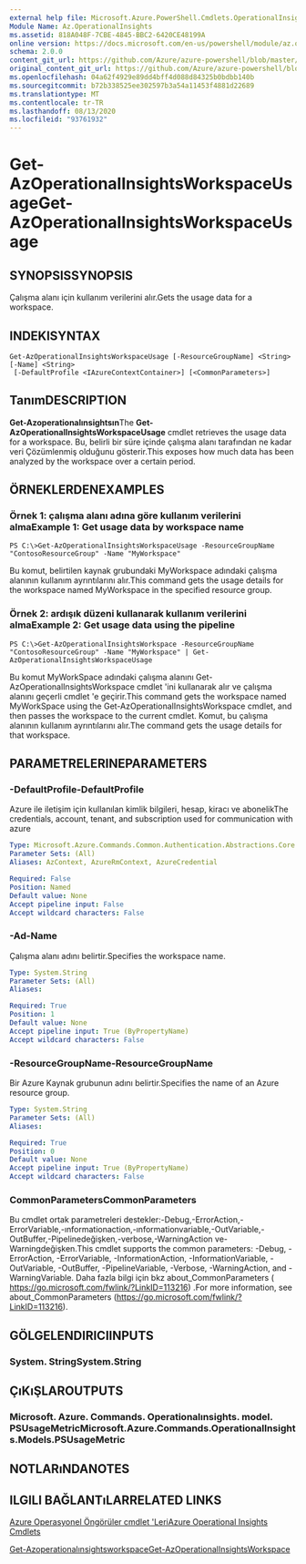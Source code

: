 ```yaml
---
external help file: Microsoft.Azure.PowerShell.Cmdlets.OperationalInsights.dll-Help.xml
Module Name: Az.OperationalInsights
ms.assetid: 818A048F-7CBE-4845-BBC2-6420CE48199A
online version: https://docs.microsoft.com/en-us/powershell/module/az.operationalinsights/get-azoperationalinsightsworkspaceusage
schema: 2.0.0
content_git_url: https://github.com/Azure/azure-powershell/blob/master/src/OperationalInsights/OperationalInsights/help/Get-AzOperationalInsightsWorkspaceUsage.md
original_content_git_url: https://github.com/Azure/azure-powershell/blob/master/src/OperationalInsights/OperationalInsights/help/Get-AzOperationalInsightsWorkspaceUsage.md
ms.openlocfilehash: 04a62f4929e89dd4bff4d088d84325b0bdbb140b
ms.sourcegitcommit: b72b338525ee302597b3a54a11453f4881d22689
ms.translationtype: MT
ms.contentlocale: tr-TR
ms.lasthandoff: 08/13/2020
ms.locfileid: "93761932"
---
```

# <span data-ttu-id="c5d2c-101">Get-AzOperationalInsightsWorkspaceUsage</span><span class="sxs-lookup"><span data-stu-id="c5d2c-101">Get-AzOperationalInsightsWorkspaceUsage</span></span>

## <span data-ttu-id="c5d2c-102">SYNOPSIS</span><span class="sxs-lookup"><span data-stu-id="c5d2c-102">SYNOPSIS</span></span>
<span data-ttu-id="c5d2c-103">Çalışma alanı için kullanım verilerini alır.</span><span class="sxs-lookup"><span data-stu-id="c5d2c-103">Gets the usage data for a workspace.</span></span>

## <span data-ttu-id="c5d2c-104">INDEKI</span><span class="sxs-lookup"><span data-stu-id="c5d2c-104">SYNTAX</span></span>

```
Get-AzOperationalInsightsWorkspaceUsage [-ResourceGroupName] <String> [-Name] <String>
 [-DefaultProfile <IAzureContextContainer>] [<CommonParameters>]
```

## <span data-ttu-id="c5d2c-105">Tanım</span><span class="sxs-lookup"><span data-stu-id="c5d2c-105">DESCRIPTION</span></span>
<span data-ttu-id="c5d2c-106">**Get-Azoperationalınsightsın**</span><span class="sxs-lookup"><span data-stu-id="c5d2c-106">The **Get-AzOperationalInsightsWorkspaceUsage** cmdlet retrieves the usage data for a workspace.</span></span>
<span data-ttu-id="c5d2c-107">Bu, belirli bir süre içinde çalışma alanı tarafından ne kadar veri Çözümlenmiş olduğunu gösterir.</span><span class="sxs-lookup"><span data-stu-id="c5d2c-107">This exposes how much data has been analyzed by the workspace over a certain period.</span></span>

## <span data-ttu-id="c5d2c-108">ÖRNEKLERDEN</span><span class="sxs-lookup"><span data-stu-id="c5d2c-108">EXAMPLES</span></span>

### <span data-ttu-id="c5d2c-109">Örnek 1: çalışma alanı adına göre kullanım verilerini alma</span><span class="sxs-lookup"><span data-stu-id="c5d2c-109">Example 1: Get usage data by workspace name</span></span>
```
PS C:\>Get-AzOperationalInsightsWorkspaceUsage -ResourceGroupName "ContosoResourceGroup" -Name "MyWorkspace"
```

<span data-ttu-id="c5d2c-110">Bu komut, belirtilen kaynak grubundaki MyWorkspace adındaki çalışma alanının kullanım ayrıntılarını alır.</span><span class="sxs-lookup"><span data-stu-id="c5d2c-110">This command gets the usage details for the workspace named MyWorkspace in the specified resource group.</span></span>

### <span data-ttu-id="c5d2c-111">Örnek 2: ardışık düzeni kullanarak kullanım verilerini alma</span><span class="sxs-lookup"><span data-stu-id="c5d2c-111">Example 2: Get usage data using the pipeline</span></span>
```
PS C:\>Get-AzOperationalInsightsWorkspace -ResourceGroupName "ContosoResourceGroup" -Name "MyWorkspace" | Get-AzOperationalInsightsWorkspaceUsage
```

<span data-ttu-id="c5d2c-112">Bu komut MyWorkSpace adındaki çalışma alanını Get-AzOperationalInsightsWorkspace cmdlet 'ini kullanarak alır ve çalışma alanını geçerli cmdlet 'e geçirir.</span><span class="sxs-lookup"><span data-stu-id="c5d2c-112">This command gets the workspace named MyWorkSpace using the Get-AzOperationalInsightsWorkspace cmdlet, and then passes the workspace to the current cmdlet.</span></span>
<span data-ttu-id="c5d2c-113">Komut, bu çalışma alanının kullanım ayrıntılarını alır.</span><span class="sxs-lookup"><span data-stu-id="c5d2c-113">The command gets the usage details for that workspace.</span></span>

## <span data-ttu-id="c5d2c-114">PARAMETRELERINE</span><span class="sxs-lookup"><span data-stu-id="c5d2c-114">PARAMETERS</span></span>

### <span data-ttu-id="c5d2c-115">-DefaultProfile</span><span class="sxs-lookup"><span data-stu-id="c5d2c-115">-DefaultProfile</span></span>
<span data-ttu-id="c5d2c-116">Azure ile iletişim için kullanılan kimlik bilgileri, hesap, kiracı ve abonelik</span><span class="sxs-lookup"><span data-stu-id="c5d2c-116">The credentials, account, tenant, and subscription used for communication with azure</span></span>

```yaml
Type: Microsoft.Azure.Commands.Common.Authentication.Abstractions.Core.IAzureContextContainer
Parameter Sets: (All)
Aliases: AzContext, AzureRmContext, AzureCredential

Required: False
Position: Named
Default value: None
Accept pipeline input: False
Accept wildcard characters: False
```

### <span data-ttu-id="c5d2c-117">-Ad</span><span class="sxs-lookup"><span data-stu-id="c5d2c-117">-Name</span></span>
<span data-ttu-id="c5d2c-118">Çalışma alanı adını belirtir.</span><span class="sxs-lookup"><span data-stu-id="c5d2c-118">Specifies the workspace name.</span></span>

```yaml
Type: System.String
Parameter Sets: (All)
Aliases:

Required: True
Position: 1
Default value: None
Accept pipeline input: True (ByPropertyName)
Accept wildcard characters: False
```

### <span data-ttu-id="c5d2c-119">-ResourceGroupName</span><span class="sxs-lookup"><span data-stu-id="c5d2c-119">-ResourceGroupName</span></span>
<span data-ttu-id="c5d2c-120">Bir Azure Kaynak grubunun adını belirtir.</span><span class="sxs-lookup"><span data-stu-id="c5d2c-120">Specifies the name of an Azure resource group.</span></span>

```yaml
Type: System.String
Parameter Sets: (All)
Aliases:

Required: True
Position: 0
Default value: None
Accept pipeline input: True (ByPropertyName)
Accept wildcard characters: False
```

### <span data-ttu-id="c5d2c-121">CommonParameters</span><span class="sxs-lookup"><span data-stu-id="c5d2c-121">CommonParameters</span></span>
<span data-ttu-id="c5d2c-122">Bu cmdlet ortak parametreleri destekler:-Debug,-ErrorAction,-ErrorVariable,-ınformationaction,-ınformationvariable,-OutVariable,-OutBuffer,-Pipelinedeğişken,-verbose,-WarningAction ve-Warningdeğişken.</span><span class="sxs-lookup"><span data-stu-id="c5d2c-122">This cmdlet supports the common parameters: -Debug, -ErrorAction, -ErrorVariable, -InformationAction, -InformationVariable, -OutVariable, -OutBuffer, -PipelineVariable, -Verbose, -WarningAction, and -WarningVariable.</span></span> <span data-ttu-id="c5d2c-123">Daha fazla bilgi için bkz about_CommonParameters ( https://go.microsoft.com/fwlink/?LinkID=113216) .</span><span class="sxs-lookup"><span data-stu-id="c5d2c-123">For more information, see about_CommonParameters (https://go.microsoft.com/fwlink/?LinkID=113216).</span></span>

## <span data-ttu-id="c5d2c-124">GÖLGELENDIRICI</span><span class="sxs-lookup"><span data-stu-id="c5d2c-124">INPUTS</span></span>

### <span data-ttu-id="c5d2c-125">System. String</span><span class="sxs-lookup"><span data-stu-id="c5d2c-125">System.String</span></span>

## <span data-ttu-id="c5d2c-126">ÇıKıŞLAR</span><span class="sxs-lookup"><span data-stu-id="c5d2c-126">OUTPUTS</span></span>

### <span data-ttu-id="c5d2c-127">Microsoft. Azure. Commands. Operationalınsights. model. PSUsageMetric</span><span class="sxs-lookup"><span data-stu-id="c5d2c-127">Microsoft.Azure.Commands.OperationalInsights.Models.PSUsageMetric</span></span>

## <span data-ttu-id="c5d2c-128">NOTLARıNDA</span><span class="sxs-lookup"><span data-stu-id="c5d2c-128">NOTES</span></span>

## <span data-ttu-id="c5d2c-129">ILGILI BAĞLANTıLAR</span><span class="sxs-lookup"><span data-stu-id="c5d2c-129">RELATED LINKS</span></span>

[<span data-ttu-id="c5d2c-130">Azure Operasyonel Öngörüler cmdlet 'Leri</span><span class="sxs-lookup"><span data-stu-id="c5d2c-130">Azure Operational Insights Cmdlets</span></span>](/powershell/module/az.operationalinsights)

[<span data-ttu-id="c5d2c-131">Get-Azoperationalınsightsworkspace</span><span class="sxs-lookup"><span data-stu-id="c5d2c-131">Get-AzOperationalInsightsWorkspace</span></span>](./Get-AzOperationalInsightsWorkspace.md)



